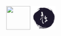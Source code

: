 
<img src="https://user-images.githubusercontent.com/72541544/220032526-a8bd5da5-b825-4746-8a32-b8369135d081.jpg" width="64" height="64"/>


<img src="./README.assets/추노꾼.png" width="64" height="64"/>
